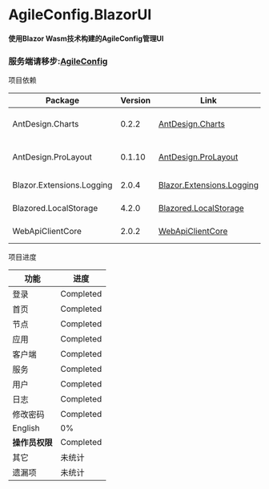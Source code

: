# AgileConfig.BlazorUI

#### 使用Blazor Wasm技术构建的AgileConfig管理UI

### 服务端请移步:[AgileConfig](https://github.com/dotnetcore/AgileConfig)

项目依赖

| Package                   | Version | Link                                                         | Licence                                                      |
| ------------------------- | ------- | ------------------------------------------------------------ | ------------------------------------------------------------ |
| AntDesign.Charts          | 0.2.2   | [AntDesign.Charts](https://github.com/ant-design-blazor/ant-design-charts-blazor) | [Apache-2.0 License](https://github.com/ant-design-blazor/ant-design-charts-blazor/blob/master/LICENSE) |
| AntDesign.ProLayout       | 0.1.10  | [AntDesign.ProLayout](https://github.com/ant-design-blazor/blazor-pro-components) | [Apache-2.0 License](https://github.com/ant-design-blazor/blazor-pro-components/blob/master/LICENSE) |
| Blazor.Extensions.Logging | 2.0.4   | [Blazor.Extensions.Logging](https://github.com/BlazorExtensions/Logging) | [MIT License](https://github.com/BlazorExtensions/Logging/blob/master/LICENSE) |
| Blazored.LocalStorage     | 4.2.0   | [Blazored.LocalStorage ](https://github.com/Blazored/LocalStorage) | [MIT License](https://github.com/Blazored/LocalStorage/blob/main/LICENSE) |
| WebApiClientCore          | 2.0.2   | [WebApiClientCore](https://github.com/dotnetcore/WebApiClient) | [MIT License](https://github.com/dotnetcore/WebApiClient/blob/master/LICENSE) |

项目进度

| 功能           | 进度      |
| -------------- | --------- |
| 登录           | Completed |
| 首页           | Completed |
| 节点           | Completed |
| 应用           | Completed |
| 客户端         | Completed |
| 服务           | Completed |
| 用户           | Completed |
| 日志           | Completed |
| 修改密码       | Completed |
| English        | 0%        |
| **操作员权限** | Completed |
| 其它           | 未统计    |
| 遗漏项         | 未统计    |

